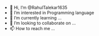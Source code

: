 - 👋 Hi, I’m @RahulTalekar1635
- 👀 I’m interested in Programming language
- 🌱 I’m currently learning ...
- 💞️ I’m looking to collaborate on ...
- 📫 How to reach me ...

<!---
RahulTalekar1635/RahulTalekar1635 is a ✨ special ✨ repository because its `README.md` (this file) appears on your GitHub profile.
You can click the Preview link to take a look at your changes.
--->
